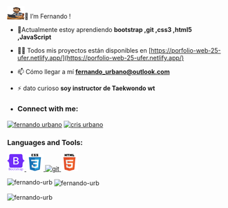 
<img align="left" src="/urbano-01.png" alt="fernando-urb"  height="30" width="40"  />
 
 👋 I’m Fernando !
 <br>



  
 - 🌱Actualmente estoy aprendiendo **bootstrap ,git ,css3 ,html5 ,JavaScript**

 - 👨‍💻 Todos mis proyectos están disponibles en [https://porfolio-web-25-ufer.netlify.app/](https://porfolio-web-25-ufer.netlify.app/)

- 📫 Cómo llegar a mí **fernando_urbano@outlook.com**

- ⚡ dato curioso **soy instructor de Taekwondo wt**

- <h3 align="left">Connect with me:</h3>
<p align="left">
<a href="https://linkedin.com/in/fernando urbano" target="blank"><img align="center" src="https://raw.githubusercontent.com/rahuldkjain/github-profile-readme-generator/master/src/images/icons/Social/linked-in-alt.svg" alt="fernando urbano" height="30" width="40" /></a>
<a href="https://fb.com/cris urbano" target="blank"><img align="center" src="https://raw.githubusercontent.com/rahuldkjain/github-profile-readme-generator/master/src/images/icons/Social/facebook.svg" alt="cris urbano" height="30" width="40" /></a>
</p>

<h3 align="left">Languages and Tools:</h3>
<p align="left"> <a href="https://getbootstrap.com" target="_blank" rel="noreferrer"> <img src="https://raw.githubusercontent.com/devicons/devicon/master/icons/bootstrap/bootstrap-plain-wordmark.svg" alt="bootstrap" width="40" height="40"/> </a> <a href="https://www.w3schools.com/css/" target="_blank" rel="noreferrer"> <img src="https://raw.githubusercontent.com/devicons/devicon/master/icons/css3/css3-original-wordmark.svg" alt="css3" width="40" height="40"/> </a> <a href="https://git-scm.com/" target="_blank" rel="noreferrer"> <img src="https://www.vectorlogo.zone/logos/git-scm/git-scm-icon.svg" alt="git" width="40" height="40"/> </a> <a href="https://www.w3.org/html/" target="_blank" rel="noreferrer"> <img src="https://raw.githubusercontent.com/devicons/devicon/master/icons/html5/html5-original-wordmark.svg" alt="html5" width="40" height="40"/> </a> </p>

<p><img align="left" src="https://github-readme-stats.vercel.app/api/top-langs?username=fernando-urb&show_icons=true&locale=en&layout=compact" alt="fernando-urb" /></p>

<p>&nbsp;<img align="center" src="https://github-readme-stats.vercel.app/api?username=fernando-urb&show_icons=true&locale=en" alt="fernando-urb" /></p>

<p><img align="center" src="https://github-readme-streak-stats.herokuapp.com/?user=fernando-urb&" alt="fernando-urb" /></p>

